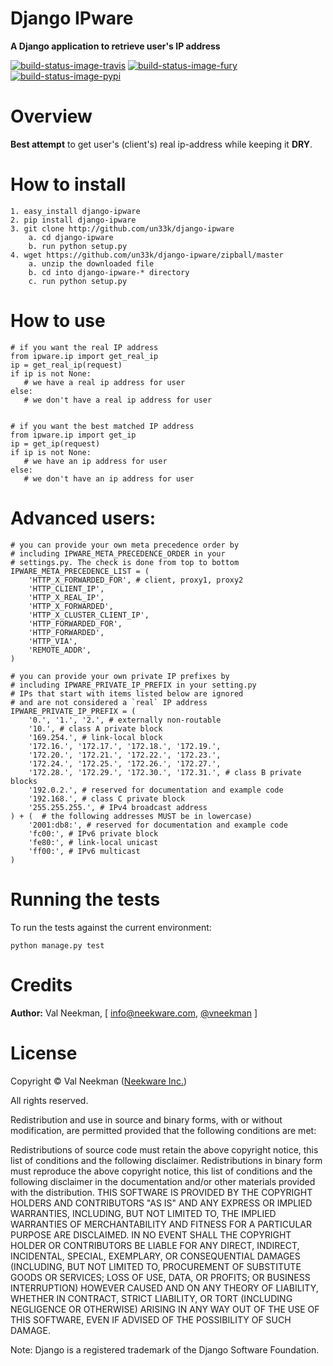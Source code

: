 Django IPware
====================

**A Django application to retrieve user's IP address**

[![build-status-image-travis]][travis]
[![build-status-image-fury]][fury]
[![build-status-image-pypi]][pypi]


Overview
====================

**Best attempt** to get user's (client's) real ip-address while keeping it **DRY**.


How to install
====================

    1. easy_install django-ipware
    2. pip install django-ipware
    3. git clone http://github.com/un33k/django-ipware
        a. cd django-ipware
        b. run python setup.py
    4. wget https://github.com/un33k/django-ipware/zipball/master
        a. unzip the downloaded file
        b. cd into django-ipware-* directory
        c. run python setup.py

How to use
====================

    # if you want the real IP address
    from ipware.ip import get_real_ip
    ip = get_real_ip(request)
    if ip is not None:
       # we have a real ip address for user
    else:
       # we don't have a real ip address for user


    # if you want the best matched IP address
    from ipware.ip import get_ip
    ip = get_ip(request)
    if ip is not None:
       # we have an ip address for user
    else:
       # we don't have an ip address for user

Advanced users:
====================

    # you can provide your own meta precedence order by
    # including IPWARE_META_PRECEDENCE_ORDER in your
    # settings.py. The check is done from top to bottom
    IPWARE_META_PRECEDENCE_LIST = (
        'HTTP_X_FORWARDED_FOR', # client, proxy1, proxy2
        'HTTP_CLIENT_IP',
        'HTTP_X_REAL_IP',
        'HTTP_X_FORWARDED',
        'HTTP_X_CLUSTER_CLIENT_IP',
        'HTTP_FORWARDED_FOR',
        'HTTP_FORWARDED',
        'HTTP_VIA',
        'REMOTE_ADDR',
    )

    # you can provide your own private IP prefixes by
    # including IPWARE_PRIVATE_IP_PREFIX in your setting.py
    # IPs that start with items listed below are ignored
    # and are not considered a `real` IP address
    IPWARE_PRIVATE_IP_PREFIX = (
        '0.', '1.', '2.', # externally non-routable
        '10.', # class A private block
        '169.254.', # link-local block
        '172.16.', '172.17.', '172.18.', '172.19.',
        '172.20.', '172.21.', '172.22.', '172.23.',
        '172.24.', '172.25.', '172.26.', '172.27.',
        '172.28.', '172.29.', '172.30.', '172.31.', # class B private blocks
        '192.0.2.', # reserved for documentation and example code
        '192.168.', # class C private block
        '255.255.255.', # IPv4 broadcast address
    ) + (  # the following addresses MUST be in lowercase)
        '2001:db8:', # reserved for documentation and example code
        'fc00:', # IPv6 private block
        'fe80:', # link-local unicast
        'ff00:', # IPv6 multicast
    )

Running the tests
====================

To run the tests against the current environment:

    python manage.py test


Credits
====================
**Author:** Val Neekman, [ info@neekware.com, [@vneekman](https://twitter.com/vneekman) ]


License
====================

Copyright © Val Neekman ([Neekware Inc.](http://neekware.com))

All rights reserved.

Redistribution and use in source and binary forms, with or without
modification, are permitted provided that the following conditions are met:

Redistributions of source code must retain the above copyright notice, this
list of conditions and the following disclaimer.
Redistributions in binary form must reproduce the above copyright notice, this
list of conditions and the following disclaimer in the documentation and/or
other materials provided with the distribution.
THIS SOFTWARE IS PROVIDED BY THE COPYRIGHT HOLDERS AND CONTRIBUTORS "AS IS" AND
ANY EXPRESS OR IMPLIED WARRANTIES, INCLUDING, BUT NOT LIMITED TO, THE IMPLIED
WARRANTIES OF MERCHANTABILITY AND FITNESS FOR A PARTICULAR PURPOSE ARE
DISCLAIMED. IN NO EVENT SHALL THE COPYRIGHT HOLDER OR CONTRIBUTORS BE LIABLE
FOR ANY DIRECT, INDIRECT, INCIDENTAL, SPECIAL, EXEMPLARY, OR CONSEQUENTIAL
DAMAGES (INCLUDING, BUT NOT LIMITED TO, PROCUREMENT OF SUBSTITUTE GOODS OR
SERVICES; LOSS OF USE, DATA, OR PROFITS; OR BUSINESS INTERRUPTION) HOWEVER
CAUSED AND ON ANY THEORY OF LIABILITY, WHETHER IN CONTRACT, STRICT LIABILITY,
OR TORT (INCLUDING NEGLIGENCE OR OTHERWISE) ARISING IN ANY WAY OUT OF THE USE
OF THIS SOFTWARE, EVEN IF ADVISED OF THE POSSIBILITY OF SUCH DAMAGE.


Note: Django is a registered trademark of the Django Software Foundation.



[build-status-image-travis]: https://secure.travis-ci.org/un33k/django-ipware.png?branch=master
[travis]: http://travis-ci.org/tomchristie/django-ipware?branch=master

[build-status-image-fury]: https://badge.fury.io/py/django-ipware.png
[fury]: http://badge.fury.io/py/django-ipware

[build-status-image-pypi]: https://pypip.in/d/django-ipware/badge.png
[pypi]: https://crate.io/packages/django-ipware?version=latest

